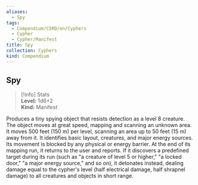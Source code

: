```yaml
---
aliases:
  - Spy
tags:
  - Compendium/CSRD/en/Cyphers
  - Cypher
  - Cypher/Manifest
title: Spy
collection: Cyphers
kind: Compendium
---
```

## Spy  
>[!info] Stats  
> **Level:** 1d6+2  
> **Kind:** Manifest
  
Produces a tiny spying object that resists detection as a level 8 creature. The object moves at great speed, mapping and scanning an unknown area. It moves 500 feet (150 m) per level, scanning an area up to 50 feet (15 m) away from it. It identifies basic layout, creatures, and major energy sources. Its movement is blocked by any physical or energy barrier. At the end of its mapping run, it returns to the user and reports. If it discovers a predefined target during its run (such as "a creature of level 5 or higher," "a locked door," "a major energy source," and so on), it detonates instead, dealing damage equal to the cypher's level (half electrical damage, half shrapnel damage) to all creatures and objects in short range.